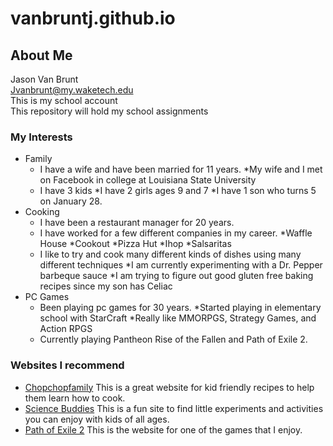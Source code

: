 # vanbruntj.github.io
## About Me
Jason Van Brunt<br/>
Jvanbrunt@my.waketech.edu<br/>
This is my school account<br/>
This repository will hold my school assignments<br/>
### My Interests
* Family
	* I have a wife and have been married for 11 years.
		*My wife and I met on Facebook in college at Louisiana State University
	* I have 3 kids
		*I have 2 girls ages 9 and 7
		*I have 1 son who turns 5 on January 28.
* Cooking
	* I have been a restaurant manager for 20 years.
	* I have worked for a few different companies in my career.
		*Waffle House
		*Cookout
		*Pizza Hut
		*Ihop
		*Salsaritas
	* I like to try and cook many different kinds of dishes using many different techniques
		*I am currently experimenting with a Dr. Pepper barbeque sauce
		*I am trying to figure out good gluten free baking recipes since my son has Celiac
* PC Games
	* Been playing pc games for 30 years.
		*Started playing in elementary school with StarCraft
		*Really like MMORPGS, Strategy Games, and Action RPGS
	* Currently playing Pantheon Rise of the Fallen and Path of Exile 2.

### Websites I recommend
+	[Chopchopfamily](https://www.chopchopfamily.org/recipes/) This is a great website for kid friendly recipes to help them learn how to cook.
+	[Science Buddies](https://www.sciencebuddies.org/) This is a fun site to find little experiments and activities you can enjoy with kids of all ages.
+	[Path of Exile 2](https://pathofexile2.com/home) This is the website for one of the games that I enjoy.
	

